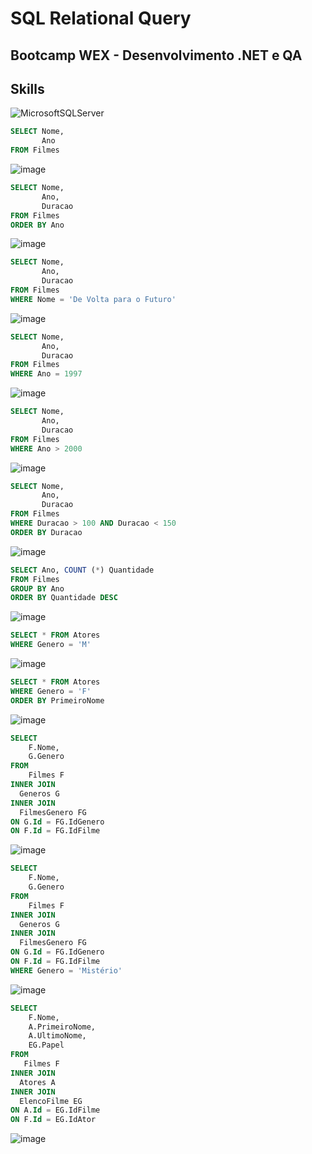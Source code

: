 # SQL Relational Query

## Bootcamp WEX - Desenvolvimento .NET e QA

## Skills
![MicrosoftSQLServer](https://img.shields.io/badge/Microsoft%20SQL%20Server-CC2927?style=for-the-badge&logo=microsoft%20sql%20server&logoColor=white)

```sql
SELECT Nome, 
       Ano 
FROM Filmes
```

![image](https://github.com/jessicacosta07/SQL-relational-query/assets/65916297/0b65a8c4-9d7f-403b-9c77-f31f435747c4)

```sql
SELECT Nome, 
       Ano, 
       Duracao 
FROM Filmes 
ORDER BY Ano
```

 ![image](https://github.com/jessicacosta07/SQL-relational-query/assets/65916297/fccd5e93-ca85-4ad2-9e1c-62ce51072af3)
 
```sql
SELECT Nome,
       Ano, 
       Duracao
FROM Filmes
WHERE Nome = 'De Volta para o Futuro'
```

 ![image](https://github.com/jessicacosta07/SQL-relational-query/assets/65916297/283f1f9c-abad-4ae2-be24-f92ffb7f3952)

 
```sql
SELECT Nome,
       Ano, 
       Duracao
FROM Filmes
WHERE Ano = 1997
```

 ![image](https://github.com/jessicacosta07/SQL-relational-query/assets/65916297/9a061723-a21c-4f48-894b-60056bcecf33)


```sql
SELECT Nome,
       Ano, 
       Duracao
FROM Filmes
WHERE Ano > 2000
```

 ![image](https://github.com/jessicacosta07/SQL-relational-query/assets/65916297/73ecbb1b-132f-413c-81ab-02fe45a7c7a6)


```sql
SELECT Nome,
       Ano, 
       Duracao
FROM Filmes
WHERE Duracao > 100 AND Duracao < 150
ORDER BY Duracao
```

 ![image](https://github.com/jessicacosta07/SQL-relational-query/assets/65916297/f12c11f9-f4e2-48ab-b630-52607a10194f)


```sql
SELECT Ano, COUNT (*) Quantidade 
FROM Filmes
GROUP BY Ano
ORDER BY Quantidade DESC
```

 ![image](https://github.com/jessicacosta07/SQL-relational-query/assets/65916297/3aff8063-0ee1-4beb-a114-80a05168aeda)


```sql
SELECT * FROM Atores
WHERE Genero = 'M'
```

 ![image](https://github.com/jessicacosta07/SQL-relational-query/assets/65916297/0ead1300-9b3b-4608-a17c-a3a94d06985f)


```sql
SELECT * FROM Atores
WHERE Genero = 'F'
ORDER BY PrimeiroNome
```

 ![image](https://github.com/jessicacosta07/SQL-relational-query/assets/65916297/1c5f8f3e-e236-4be5-a818-b4bfc138d75a)


```sql
SELECT
    F.Nome,
    G.Genero
FROM
    Filmes F
INNER JOIN
  Generos G
INNER JOIN
  FilmesGenero FG
ON G.Id = FG.IdGenero
ON F.Id = FG.IdFilme
```

 ![image](https://github.com/jessicacosta07/SQL-relational-query/assets/65916297/d99503ee-0cf5-4024-8d8b-021f3036ec69)


```sql
SELECT
    F.Nome,
    G.Genero
FROM
    Filmes F
INNER JOIN
  Generos G
INNER JOIN
  FilmesGenero FG
ON G.Id = FG.IdGenero
ON F.Id = FG.IdFilme
WHERE Genero = 'Mistério'
```

 ![image](https://github.com/jessicacosta07/SQL-relational-query/assets/65916297/6c584b49-8527-45e7-99dc-5984dbd8080f)

```sql
SELECT
    F.Nome,
    A.PrimeiroNome,
    A.UltimoNome,
    EG.Papel
FROM
   Filmes F
INNER JOIN
  Atores A
INNER JOIN
  ElencoFilme EG
ON A.Id = EG.IdFilme
ON F.Id = EG.IdAtor
```

 ![image](https://github.com/jessicacosta07/SQL-relational-query/assets/65916297/2c493c1a-2d74-4411-ab8c-4876186dc761)


 

 



 

 


 


 

 


